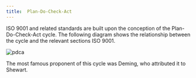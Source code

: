 ```yaml
---
title:  Plan-Do-Check-Act
---
```


ISO 9001 and related standards are built upon the conception of the Plan-Do-Check-Act cycle.  The following diagram shows the relationship between the cycle and the relevant sections ISO 9001.

![pdca](https://www.iso.org/iobp/graphics/std//iso_std_iso_9001_ed-5_v1_en/fig_2.png)

The most famous proponent of this cycle was Deming, who attributed it to Shewart.
